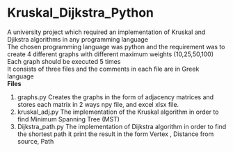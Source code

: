 # Kruskal_Dijkstra_Python
A university project which required an implementation of Kruskal and Djikstra algorithms in any programming language <br>
The chosen programming language was python and the requirement was to create 4 different graphs with different maximum weights (10,25,50,100)<br>
Each graph should be executed 5 times <br>
It consists of three files and the comments in each file are in Greek language <br>
**Files**
1) graphs.py Creates the graphs in the form of adjacency matrices and stores each matrix in 2 ways npy file, and excel xlsx file. 
2) kruskal_adj.py The implementation of the Kruskal algorithm in order to find Minimum Spanning Tree (MST)
3) Dijkstra_path.py The implementation of Dijkstra algorithm in order to find the shortest path it print the result in the form Vertex , Distance from source, Path
